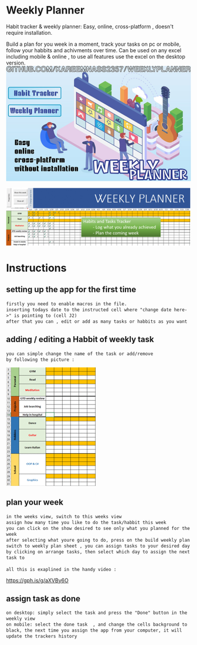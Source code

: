 # Weekly Planner
 Habit tracker &amp; weekly planner: Easy, online, cross-platform , doesn't require installation.
  
Build a plan for you week in a moment, track your tasks on pc or mobile, follow your habbits and achivments over time.
Can be used on any excel including mobile & online , to use all features use the excel on the desktop version.
![ad](https://github.com/kareemNass2357/WeeklyPlanner/blob/main/Instructions/ad.jpg?raw=true)

![modes](https://github.com/kareemNass2357/WeeklyPlanner/blob/main/Instructions/Modes.gif?raw=true)

# Instructions

## setting up the app for the first time
	firstly you need to enable macros in the file.
	inserting todays date to the instructed cell where "change date here->" is pointing to (cell J2) 
	after that you can , edit or add as many tasks or habbits as you want
	
## adding / editing a Habbit of weekly task
	you can simple change the name of the task or add/remove 
	by following the picture :
![addWeeklyTask](https://github.com/kareemNass2357/WeeklyPlanner/blob/main/Instructions/adding%20task.gif?raw=true)
## plan your week 
	in the weeks view, switch to this weeks view
	assign how many time you like to do the task/habbit this week
	you can click on the show desired to see only what you planned for the week
	after selecting what youre going to do, press on the build weekly plan
	switch to weekly plan sheet , you can assign tasks to your desired day
	by clicking on arrange tasks, then select which day to assign the next task to

	all this is exaplined in the handy video :

https://gph.is/g/aXVBy6O

## assign task as done
	on desktop: simply select the task and press the "Done" button in the weekly view
	on mobile: select the done task  , and change the cells background to black, the next time you assign the app from your computer, it will update the trackers history


